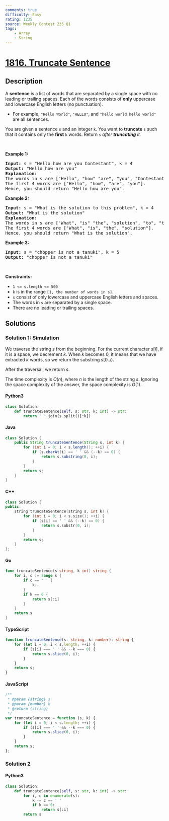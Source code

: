 ```yaml
---
comments: true
difficulty: Easy
rating: 1235
source: Weekly Contest 235 Q1
tags:
    - Array
    - String
---
```


<!-- problem:start -->

# [1816. Truncate Sentence](https://leetcode.com/problems/truncate-sentence)

## Description

<!-- description:start -->

<p>A <strong>sentence</strong> is a list of words that are separated by a single space with no leading or trailing spaces. Each of the words consists of <strong>only</strong> uppercase and lowercase English letters (no punctuation).</p>

<ul>
	<li>For example, <code>&quot;Hello World&quot;</code>, <code>&quot;HELLO&quot;</code>, and <code>&quot;hello world hello world&quot;</code> are all sentences.</li>
</ul>

<p>You are given a sentence <code>s</code>​​​​​​ and an integer <code>k</code>​​​​​​. You want to <strong>truncate</strong> <code>s</code>​​​​​​ such that it contains only the <strong>first</strong> <code>k</code>​​​​​​ words. Return <code>s</code>​​​​<em>​​ after <strong>truncating</strong> it.</em></p>

<p>&nbsp;</p>
<p><strong class="example">Example 1:</strong></p>

<pre>
<strong>Input:</strong> s = &quot;Hello how are you Contestant&quot;, k = 4
<strong>Output:</strong> &quot;Hello how are you&quot;
<strong>Explanation:</strong>
The words in s are [&quot;Hello&quot;, &quot;how&quot; &quot;are&quot;, &quot;you&quot;, &quot;Contestant&quot;].
The first 4 words are [&quot;Hello&quot;, &quot;how&quot;, &quot;are&quot;, &quot;you&quot;].
Hence, you should return &quot;Hello how are you&quot;.
</pre>

<p><strong class="example">Example 2:</strong></p>

<pre>
<strong>Input:</strong> s = &quot;What is the solution to this problem&quot;, k = 4
<strong>Output:</strong> &quot;What is the solution&quot;
<strong>Explanation:</strong>
The words in s are [&quot;What&quot;, &quot;is&quot; &quot;the&quot;, &quot;solution&quot;, &quot;to&quot;, &quot;this&quot;, &quot;problem&quot;].
The first 4 words are [&quot;What&quot;, &quot;is&quot;, &quot;the&quot;, &quot;solution&quot;].
Hence, you should return &quot;What is the solution&quot;.</pre>

<p><strong class="example">Example 3:</strong></p>

<pre>
<strong>Input:</strong> s = &quot;chopper is not a tanuki&quot;, k = 5
<strong>Output:</strong> &quot;chopper is not a tanuki&quot;
</pre>

<p>&nbsp;</p>
<p><strong>Constraints:</strong></p>

<ul>
	<li><code>1 &lt;= s.length &lt;= 500</code></li>
	<li><code>k</code> is in the range <code>[1, the number of words in s]</code>.</li>
	<li><code>s</code> consist of only lowercase and uppercase English letters and spaces.</li>
	<li>The words in <code>s</code> are separated by a single space.</li>
	<li>There are no leading or trailing spaces.</li>
</ul>

<!-- description:end -->

## Solutions

<!-- solution:start -->

### Solution 1: Simulation

We traverse the string $s$ from the beginning. For the current character $s[i]$, if it is a space, we decrement $k$. When $k$ becomes $0$, it means that we have extracted $k$ words, so we return the substring $s[0..i)$.

After the traversal, we return $s$.

The time complexity is $O(n)$, where $n$ is the length of the string $s$. Ignoring the space complexity of the answer, the space complexity is $O(1)$.

<!-- tabs:start -->

#### Python3

```python
class Solution:
    def truncateSentence(self, s: str, k: int) -> str:
        return ' '.join(s.split()[:k])
```

#### Java

```java
class Solution {
    public String truncateSentence(String s, int k) {
        for (int i = 0; i < s.length(); ++i) {
            if (s.charAt(i) == ' ' && (--k) == 0) {
                return s.substring(0, i);
            }
        }
        return s;
    }
}
```

#### C++

```cpp
class Solution {
public:
    string truncateSentence(string s, int k) {
        for (int i = 0; i < s.size(); ++i) {
            if (s[i] == ' ' && (--k) == 0) {
                return s.substr(0, i);
            }
        }
        return s;
    }
};
```

#### Go

```go
func truncateSentence(s string, k int) string {
	for i, c := range s {
		if c == ' ' {
			k--
		}
		if k == 0 {
			return s[:i]
		}
	}
	return s
}
```

#### TypeScript

```ts
function truncateSentence(s: string, k: number): string {
    for (let i = 0; i < s.length; ++i) {
        if (s[i] === ' ' && --k === 0) {
            return s.slice(0, i);
        }
    }
    return s;
}
```

#### JavaScript

```js
/**
 * @param {string} s
 * @param {number} k
 * @return {string}
 */
var truncateSentence = function (s, k) {
    for (let i = 0; i < s.length; ++i) {
        if (s[i] === ' ' && --k === 0) {
            return s.slice(0, i);
        }
    }
    return s;
};
```

<!-- tabs:end -->

<!-- solution:end -->

<!-- solution:start -->

### Solution 2

<!-- tabs:start -->

#### Python3

```python
class Solution:
    def truncateSentence(self, s: str, k: int) -> str:
        for i, c in enumerate(s):
            k -= c == ' '
            if k == 0:
                return s[:i]
        return s
```

<!-- tabs:end -->

<!-- solution:end -->

<!-- problem:end -->
